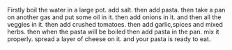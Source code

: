 Firstly boil the water in a large pot.
add salt.
then add pasta.
then take a pan on another gas and put some oil in it.
then add onions in it.
and then all the veggies in it.
then add crushed tomatoes.
then add garlic,spices and mixed herbs.
then when the pasta will be boiled then add pasta in the pan.
mix it properly.
spread a layer of cheese on it.
and your pasta is ready to eat.
